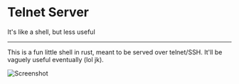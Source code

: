 # Telnet Server

It's like a shell, but less useful

------

This is a fun little shell in rust, meant to be served over telnet/SSH. It'll be vaguely useful eventually (lol jk).

![Screenshot](https://i.imgur.com/Bmx06IM.png)
